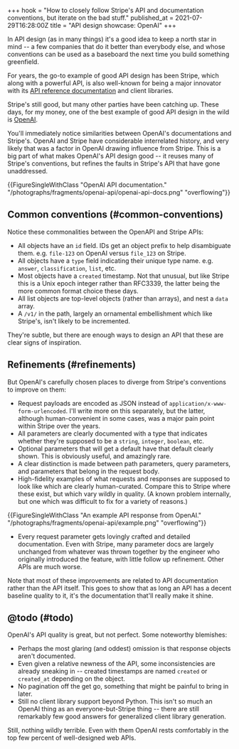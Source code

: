 +++
hook = "How to closely follow Stripe's API and documentation conventions, but iterate on the bad stuff."
published_at = 2021-07-29T16:28:00Z
title = "API design showcase: OpenAI"
+++

In API design (as in many things) it's a good idea to keep a north star in mind -- a few companies that do it better than everybody else, and whose conventions can be used as a baseboard the next time you build something greenfield.

For years, the go-to example of good API design has been Stripe, which along with a powerful API, is also well-known for being a major innovator with its [API reference documentation](https://stripe.com/docs/api) and client libraries.

Stripe's still good, but many other parties have been catching up. These days, for my money, one of the best example of good API design in the wild is [OpenAI](https://beta.openai.com/docs/api-reference/answers/create).

You'll immediately notice similarities between OpenAI's documentations and Stripe's. OpenAI and Stripe have considerable interrelated history, and very likely that was a factor in OpenAI drawing influence from Stripe. This is a big part of what makes OpenAI's API design good -- it reuses many of Stripe's conventions, but refines the faults in Stripe's API that have gone unaddressed.

{{FigureSingleWithClass "OpenAI API documentation." "/photographs/fragments/openai-api/openai-api-docs.png" "overflowing"}}

## Common conventions (#common-conventions)

Notice these commonalities between the OpenAPI and Stripe APIs:

* All objects have an `id` field. IDs get an object prefix to help disambiguate them. e.g. `file-123` on OpenAI versus `file_123` on Stripe.
* All objects have a `type` field indicating their unique type name. e.g. `answer`, `classification`, `list`, etc.
* Most objects have a `created` timestamp. Not that unusual, but like Stripe this is a Unix epoch integer rather than RFC3339, the latter being the more common format choice these days.
* All list objects are top-level objects (rather than arrays), and nest a `data` array.
* A `/v1/` in the path, largely an ornamental embellishment which like Stripe's, isn't likely to be incremented.

They're subtle, but there are enough ways to design an API that these are clear signs of inspiration.

## Refinements (#refinements)

But OpenAI's carefully chosen places to diverge from Stripe's conventions to improve on them:

* Request payloads are encoded as JSON instead of `application/x-www-form-urlencoded`. I'll write more on this separately, but the latter, although human-convenient in some cases, was a major pain point within Stripe over the years.
* All parameters are clearly documented with a type that indicates whether they're supposed to be a `string`, `integer`, `boolean`, etc.
* Optional parameters that will get a default have that default clearly shown. This is obviously useful, and amazingly rare.
* A clear distinction is made between path parameters, query parameters, and parameters that belong in the request body.
* High-fidelity examples of what requests and responses are supposed to look like which are clearly human-curated. Compare this to Stripe where these exist, but which vary wildly in quality. (A known problem internally, but one which was difficult to fix for a variety of reasons.)

{{FigureSingleWithClass "An example API response from OpenAI." "/photographs/fragments/openai-api/example.png" "overflowing"}}

* Every request parameter gets lovingly crafted and detailed documentation. Even with Stripe, many parameter docs are largely unchanged from whatever was thrown together by the engineer who originally introduced the feature, with little follow up refinement. Other APIs are much worse.

Note that most of these improvements are related to API documentation rather than the API itself. This goes to show that as long an API has a decent baseline quality to it, it's the documentation that'll really make it shine.

## @todo (#todo)

OpenAI's API quality is great, but not perfect. Some noteworthy blemishes:

* Perhaps the most glaring (and oddest) omission is that response objects aren't documented.
* Even given a relative newness of the API, some inconsistencies are already sneaking in -- created timestamps are named `created` or `created_at` depending on the object.
* No pagination off the get go, something that might be painful to bring in later.
* Still no client library support beyond Python. This isn't so much an OpenAI thing as an everyone-but-Stripe thing -- there are still remarkably few good answers for generalized client library generation.

Still, nothing wildly terrible. Even with them OpenAI rests comfortably in the top few percent of well-designed web APIs.
